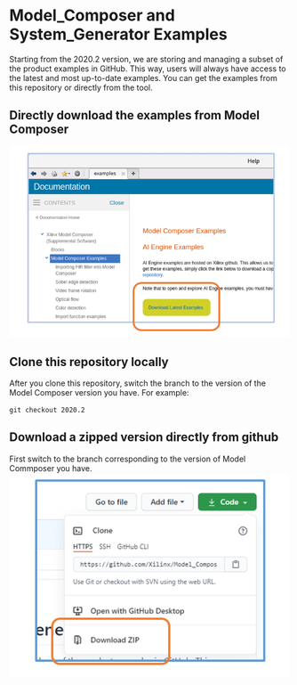 # Model_Composer and System_Generator Examples

Starting from the 2020.2 version, we are storing and managing a subset of the product examples in GitHub. This way, users will always have access to the latest and most up-to-date examples. You can get the examples from this repository or directly from the tool. 


## Directly download the examples from Model Composer
![](images/download_from_model_composer.PNG)

## Clone this repository locally
After you clone this repository, switch the branch to the version of the Model Composer version you have. For example:
```
git checkout 2020.2
```

## Download a zipped version directly from github
First switch to the branch corresponding to the version of Model Commposer you have.
![](images/download_zip_from_github.PNG)
